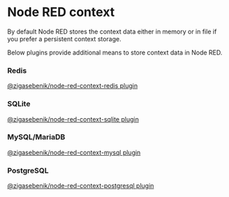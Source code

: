 # Node RED context

By default Node RED stores the context data either in memory or in file if you prefer a persistent context storage.

Below plugins provide additional means to store context data in Node RED.

### Redis
[@zigasebenik/node-red-context-redis plugin](https://github.com/sebenik/node-red-context/tree/master/packages/redis)
### SQLite
[@zigasebenik/node-red-context-sqlite plugin](https://github.com/sebenik/node-red-context/tree/master/packages/sqlite)
### MySQL/MariaDB
[@zigasebenik/node-red-context-mysql plugin](https://github.com/sebenik/node-red-context/tree/master/packages/mysql)
### PostgreSQL
[@zigasebenik/node-red-context-postgresql plugin](https://github.com/sebenik/node-red-context/tree/master/packages/postgresql)
